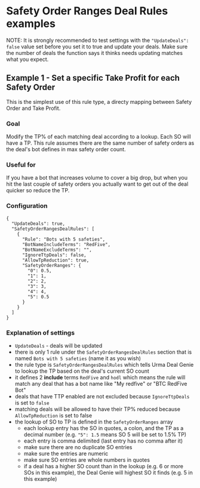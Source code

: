 # Safety Order Ranges Deal Rules examples
NOTE: It is strongly recommended to test settings with the `"UpdateDeals": false` value set before you set it to true and update your deals. Make sure the number of deals the function says it thinks needs updating matches what you expect.

## Example 1 - Set a specific Take Profit for each Safety Order
This is the simplest use of this rule type, a directy mapping between Safety Order and Take Profit.

### Goal
Modify the TP% of each matching deal according to a lookup. Each SO will have a TP. This rule assumes there are the same number of safety orders as the deal's bot defines in max safety order count. 
### Useful for
If you have a bot that increases volume to cover a big drop, but when you hit the last couple of safety orders you actually want to get out of the deal quicker so reduce the TP.
### Configuration
```
{
  "UpdateDeals": true,
  "SafetyOrderRangesDealRules": [
    {
      "Rule": "Bots with 5 safeties",
      "BotNameIncludeTerms": "RedFive",
      "BotNameExcludeTerms": "",
      "IgnoreTtpDeals": false,
      "AllowTpReduction": true,
      "SafetyOrderRanges": {
        "0": 0.5,
        "1": 1,
        "2": 2,
        "3": 3,
        "4": 4,
        "5": 0.5
      }
    }
  ]
}
```
### Explanation of settings
- `UpdateDeals` - deals will be updated
- there is only 1 rule under the `SafetyOrderRangesDealRules` section that is named `Bots with 5 safeties` (name it as you wish)
- the rule type is `SafetyOrderRangesDealRules` which tells Urma Deal Genie to lookup the TP based on the deal's current SO count
- it defines 2 **include** terms `RedFive` and `hodl` which means the rule will match any deal that has a bot name like "My redfive" or "BTC RedFive Bot"
- deals that have TTP enabled are not excluded because `IgnoreTtpDeals` is set to `false`
- matching deals will be allowed to have their TP% reduced because `AllowTpReduction` is set to false
- the lookup of SO to TP is defined in the `SafetyOrderRanges` array
  - each lookup entry has the SO in quotes, a colon, and the TP as a decimal number (e.g. `"5": 1.5` means SO 5 will be set to 1.5% TP)
  - each entry is comma delimited (last entry has no comma after it)
  - make sure there are no duplicate SO entries
  - make sure the entries are numeric
  - make sure SO entries are whole numbers in quotes
  - if a deal has a higher SO count than in the lookup (e.g. 6 or more SOs in this example), the Deal Genie will highest SO it finds (e.g. 5 in this example) 
